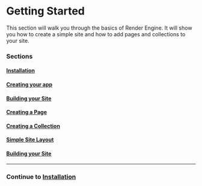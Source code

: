 # Getting Started

This section will walk you through the basics of Render Engine. It will show you how to create a simple site and how to add pages and collections to your site.

### Sections
#### [Installation](../installation.md)
#### [Creating your app](../creating-your-app.md)
#### [Building your Site](../building-your-site.md)
#### [Creating a Page](../creating-a-page.md)
#### [Creating a Collection](../creating-a-collection.md)
#### [Simple Site Layout](../simple-site-layout.md)
#### [Building your Site](../building-your-site.md)

---

### Continue to [Installation](../installation.md)